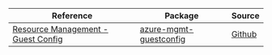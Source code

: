 | Reference | Package | Source |
|---|---|---|
|[Resource Management - Guest Config](mgmt-guestconfig-readme.md)|[azure-mgmt-guestconfig](https://pypi.org/project/azure-mgmt-guestconfig)|[Github](https://github.com/Azure/azure-sdk-for-python/blob/main/sdk/machinelearning/azure-mgmt-guestconfig)|

